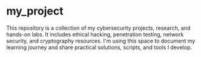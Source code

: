 # my_project
This repository is a collection of my cybersecurity projects, research, and hands-on labs. It includes ethical hacking, penetration testing, network security, and cryptography resources. I'm using this space to document my learning journey and share practical solutions, scripts, and tools I develop.
